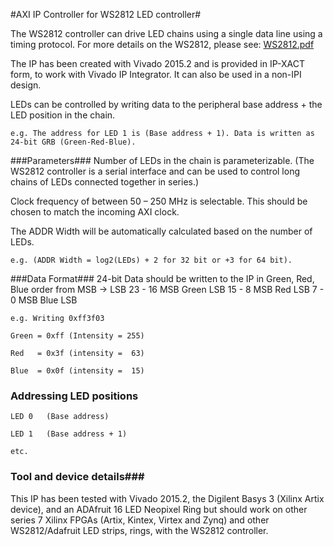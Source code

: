 #AXI IP Controller for WS2812 LED controller#

The WS2812 controller can drive LED chains using a single data line using a timing protocol. For more details on the WS2812, please see:
[WS2812.pdf](ws2812.pdf) 

The IP has been created with Vivado 2015.2 and is provided in IP-XACT form, to work with Vivado IP Integrator. It can also be used in a non-IPI design.

LEDs can be controlled by writing data to the peripheral base address + the LED position in the chain. 

``e.g. The address for LED 1 is (Base address + 1). Data is written as 24-bit GRB (Green-Red-Blue).``

###Parameters###
Number of LEDs in the chain is parameterizable. (The WS2812 controller is a serial interface and can be used to control long chains of LEDs connected together in series.)


Clock frequency of between 50 – 250 MHz is selectable. This should be chosen to match the incoming AXI clock.


The ADDR Width will be automatically calculated based on the number of LEDs. 

`e.g. (ADDR Width = log2(LEDs) + 2 for 32 bit or +3 for 64 bit).`

###Data Format###
24-bit Data should be written to the IP in Green, Red, Blue order from MSB -> LSB
23 - 16 MSB Green LSB 
15 - 	8 MSB Red LSB
 7 -  0 MSB Blue	LSB
		 	
``e.g. Writing 0xff3f03 ``

    Green = 0xff (Intensity = 255)
    
    Red   = 0x3f (intensity =  63)
    
    Blue  = 0x0f (intensity =  15)

### Addressing LED positions ###
    LED 0	(Base address)		
    
    LED 1	(Base address + 1) 	
    
    etc.
    
### Tool and device details###
This IP has been tested with Vivado 2015.2, the Digilent Basys 3 (Xilinx Artix device), and an ADAfruit 16 LED Neopixel Ring but should work on other series 7 Xilinx FPGAs (Artix, Kintex, Virtex and Zynq) and other WS2812/Adafruit LED strips, rings, with the WS2812 controller. 